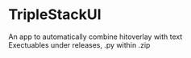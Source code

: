 # TripleStackUI <br>
An app to automatically combine hitoverlay with text <br>
Exectuables under releases, .py within .zip <br>
